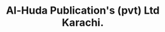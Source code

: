 ---
title: "Al-Huda Publication's (pvt) Ltd Karachi."
url: /karachi/al-huda-publications-pvt-ltd-karachi/
shop: books
---